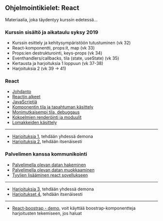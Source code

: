 ## Ohjelmointikielet: React

Materiaalia, joka täydentyy kurssin edetessä...

### Kurssin sisältö ja aikataulu syksy 2019

- Kurssin esittely ja kehitysympäristöön tutustuminen (vk 32)
- React-komponentti, props:it, map (vk 33)
- Props:ien destrukturointi, keys-props (vk 34)
- Eventhandlers/callbacks, tila (state, useState) (vk 35)
- Kertausta ja harjoituksia 1 loppuun (vk 37-38)
- Harjoituksia 2 (vk 39 -> 41)

### React

- [Johdanto](../react/johdanto.html)
- [Reactin alkeet](https://fullstackopen.com/osa1/reactin_alkeet)
- [JavaScriptiä](https://fullstackopen.com/osa1/javascriptia)
- [Komponentin tila ja tapahtuman käsittely](https://fullstackopen.com/osa1/komponentin_tila_ja_tapahtumankasittely)
- [Monimutkaisempi tila, debuggaus](https://fullstackopen.com/osa1/monimutkaisempi_tila_reactin_debuggaus)
- [Kokoelmien renderöinti ja moduulit](https://fullstackopen.com/osa2/kokoelmien_renderointi_ja_moduulit)
- [Lomakkeiden käsittely](https://fullstackopen.com/osa2/lomakkeiden_kasittely)

---

- [Harjoituksia 1](./harjoitukset1.html), tehdään yhdessä demona
- [Harjoituksia 2](./harjoitukset2.html), tehdään itsenäisesti

### Palvelimen kanssa kommunikointi

- [Palvelimella olevan datan hakeminen](https://fullstackopen.com/osa2/palvelimella_olevan_datan_hakeminen)
- [Palvelimella olevan datan muokkaaminen](https://fullstackopen.com/osa2/palvelimella_olevan_datan_muokkaaminen)
- [Tyylien lisääminen react sovellukseen](https://fullstackopen.com/osa2/tyylien_lisaaminen_react_sovellukseen)

---

- [Harjoituksia 3](./harjoitukset3.html), tehdään yhdessä demona
- [Harjoitukset 4](./harjoitukset4.html), tehdään itsenäisesti

---

- [React-boostrap - demo](./react-boostrap.html), voit käyttää boostrap-komponentteja harjoitusten tekemiseen, jos haluat
